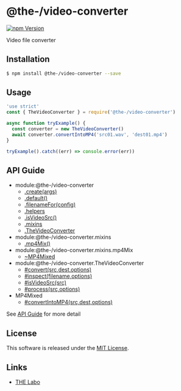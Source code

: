 @the-/video-converter
==========

<!---
This file is generated by @the-/templates. Do not update manually.
--->

<!-- Badge Start -->
<a name="badges"></a>

[![npm Version][bd_npm_shield_url]][bd_npm_url]

[bd_repo_url]: https://github.com/the-labo/the
[bd_npm_url]: http://www.npmjs.org/package/@the-/video-converter
[bd_npm_shield_url]: http://img.shields.io/npm/v/@the-/video-converter.svg?style=flat

<!-- Badge End -->


<!-- Description Start -->
<a name="description"></a>

Video file converter

<!-- Description End -->


<!-- Overview Start -->
<a name="overview"></a>




<!-- Overview End -->


<!-- Sections Start -->
<a name="sections"></a>

<!-- Section from "doc/readme/01.Installation.md.hbs" Start -->

<a name="section-doc-readme-01-installation-md"></a>

Installation
-----

```bash
$ npm install @the-/video-converter --save
```


<!-- Section from "doc/readme/01.Installation.md.hbs" End -->

<!-- Section from "doc/readme/02.Usage.md.hbs" Start -->

<a name="section-doc-readme-02-usage-md"></a>

Usage
---------

```javascript
'use strict'
const { TheVideoConverter } = require('@the-/video-converter')

async function tryExample() {
  const converter = new TheVideoConverter()
  await converter.convertIntoMP4('src01.wav', 'dest01.mp4')
}

tryExample().catch((err) => console.error(err))

```


<!-- Section from "doc/readme/02.Usage.md.hbs" End -->


<!-- Sections Start -->

<a name="api"></a>

## API Guide


- module:@the-/video-converter
  - [.create(args)](./doc/api/api.md#module_@the-/video-converter.create)
  - [.default()](./doc/api/api.md#module_@the-/video-converter.default)
  - [.filenameFor(config)](./doc/api/api.md#module_@the-/video-converter.filenameFor)
  - [.helpers](./doc/api/api.md#module_@the-/video-converter.helpers)
  - [.isVideoSrc()](./doc/api/api.md#module_@the-/video-converter.isVideoSrc)
  - [.mixins](./doc/api/api.md#module_@the-/video-converter.mixins)
  - [.TheVideoConverter](./doc/api/api.md#module_@the-/video-converter.TheVideoConverter)
- module:@the-/video-converter.mixins
  - [.mp4Mix()](./doc/api/api.md#module_@the-/video-converter.mixins.mp4Mix)
- module:@the-/video-converter.mixins.mp4Mix
  - [~MP4Mixed](./doc/api/api.md#module_@the-/video-converter.mixins.mp4Mix~MP4Mixed)
- module:@the-/video-converter.TheVideoConverter
  - [#convert(src,dest,options)](./doc/api/api.md#module_@the-/video-converter.TheVideoConverter#convert)
  - [#inspect(filename,options)](./doc/api/api.md#module_@the-/video-converter.TheVideoConverter#inspect)
  - [#isVideoSrc(src)](./doc/api/api.md#module_@the-/video-converter.TheVideoConverter#isVideoSrc)
  - [#process(src,options)](./doc/api/api.md#module_@the-/video-converter.TheVideoConverter#process)
- MP4Mixed
  - [#convertIntoMP4(src,dest,options)](./doc/api/api.md#MP4Mixed#convertIntoMP4)

See [API Guide](./doc/api/api.md) for more detail


<!-- LICENSE Start -->
<a name="license"></a>

License
-------
This software is released under the [MIT License](https://github.com/the-labo/the/blob/master/LICENSE).

<!-- LICENSE End -->


<!-- Links Start -->
<a name="links"></a>

Links
------

+ [THE Labo][the_labo_url]

[the_labo_url]: https://github.com/the-labo

<!-- Links End -->
